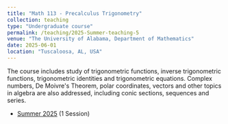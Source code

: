 ```yaml
---
title: "Math 113 - Precalculus Trigonometry"
collection: teaching
type: "Undergraduate course"
permalink: /teaching/2025-Summer-teaching-5
venue: "The University of Alabama, Department of Mathematics"
date: 2025-06-01
location: "Tuscaloosa, AL, USA"
---
```


The course includes study of trigonometric functions, inverse trigonometric functions, trigonometric identities and trigonometric equations. Complex numbers, De Moivre's Theorem, polar coordinates, vectors and other topics in algebra are also addressed, including conic sections, sequences and series. 

* [Summer 2025](/files/Summer-2025-MATH-113-100-.pdf) (1 Session)

